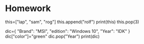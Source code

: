 # Homework
this=["lap", "sam", "rog"]
this.append("rolf")
print(this)
this.pop(3)

dic={
    "Brand": "MSI",
    "edition": "Windows 10",
    "Year": "IDK"
}
dic["color"]="green"
dic.pop("Year")
print(dic)
